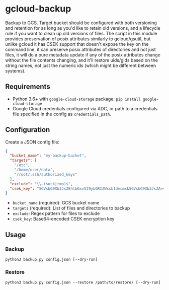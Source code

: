 # gcloud-backup

Backup to GCS. Target bucket should be configured with both versioning and retention for as long as you'd like to retain old versions, and a lifecycle rule if you want to clean up old versions of files.
The script in this module provides preservation of posix attributes similarly to gcloud/gsutil, but unlike gcloud it has CSEK support that doesn't expose the key on the command line, it can preserve posix attributes of directories and not just files, it will do a pure metadata update if any of the posix attributes change without the file contents changing, and it'll restore uids/gids based on the string names, not just the numeric ids (which might be different between systems).


## Requirements

- Python 3.6+ with `google-cloud-storage` package: `pip install google-cloud-storage`
- Google Cloud credentials configured via ADC, or path to a credentials file specified in
  the config as `credentials_path`.


## Configuration

Create a JSON config file:

```json
{
  "bucket_name": "my-backup-bucket",
  "targets": [
    "/etc",
    "/home/user/data",
    "/root/.ssh/authorized_keys"
  ],
  "exclude": "\\.(sock|tmp)$",
  "csek_key": "SGVsbG9Xb3JsZEhlbGxvV29ybGRIZWxsb1dvcmxkSGVsbG9Xb3JsZA=="
}
```

- `bucket_name` (required): GCS bucket name
- `targets` (required): List of files and directories to backup
- `exclude`: Regex pattern for files to exclude
- `csek_key`: Base64-encoded CSEK encryption key

## Usage

### Backup
```
python3 backup.py config.json [--dry-run]
```

### Restore
```
python3 backup.py config.json --restore /path/to/restore/ [--dry-run]
```
